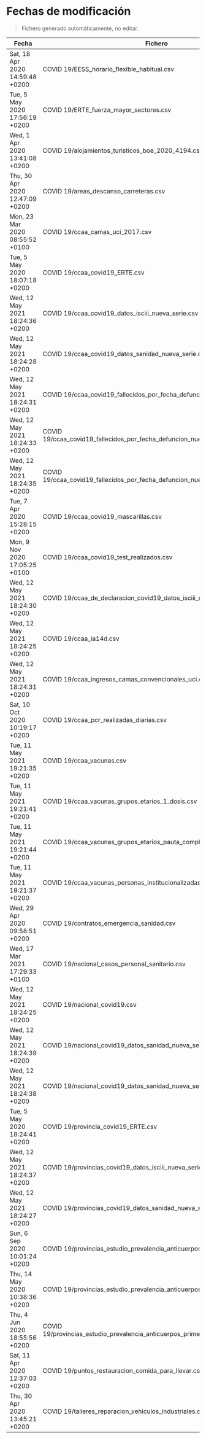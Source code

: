 # Fechas de modificación

> Fichero generado automáticamente, no editar.

| Fecha                           | Fichero                  |
|---------------------------------|--------------------------|
| Sat, 18 Apr 2020 14:59:48 +0200  | COVID 19/EESS_horario_flexible_habitual.csv |
| Tue, 5 May 2020 17:56:19 +0200  | COVID 19/ERTE_fuerza_mayor_sectores.csv |
| Wed, 1 Apr 2020 13:41:08 +0200  | COVID 19/alojamientos_turisticos_boe_2020_4194.csv |
| Thu, 30 Apr 2020 12:47:09 +0200  | COVID 19/areas_descanso_carreteras.csv |
| Mon, 23 Mar 2020 08:55:52 +0100  | COVID 19/ccaa_camas_uci_2017.csv |
| Tue, 5 May 2020 18:07:18 +0200  | COVID 19/ccaa_covid19_ERTE.csv |
| Wed, 12 May 2021 18:24:36 +0200  | COVID 19/ccaa_covid19_datos_isciii_nueva_serie.csv |
| Wed, 12 May 2021 18:24:28 +0200  | COVID 19/ccaa_covid19_datos_sanidad_nueva_serie.csv |
| Wed, 12 May 2021 18:24:31 +0200  | COVID 19/ccaa_covid19_fallecidos_por_fecha_defuncion_nueva_serie.csv |
| Wed, 12 May 2021 18:24:33 +0200  | COVID 19/ccaa_covid19_fallecidos_por_fecha_defuncion_nueva_serie_long.csv |
| Wed, 12 May 2021 18:24:35 +0200  | COVID 19/ccaa_covid19_fallecidos_por_fecha_defuncion_nueva_serie_original.csv |
| Tue, 7 Apr 2020 15:28:15 +0200  | COVID 19/ccaa_covid19_mascarillas.csv |
| Mon, 9 Nov 2020 17:05:25 +0100  | COVID 19/ccaa_covid19_test_realizados.csv |
| Wed, 12 May 2021 18:24:30 +0200  | COVID 19/ccaa_de_declaracion_covid19_datos_isciii_nueva_serie.csv |
| Wed, 12 May 2021 18:24:25 +0200  | COVID 19/ccaa_ia14d.csv |
| Wed, 12 May 2021 18:24:31 +0200  | COVID 19/ccaa_ingresos_camas_convencionales_uci.csv |
| Sat, 10 Oct 2020 10:19:17 +0200  | COVID 19/ccaa_pcr_realizadas_diarias.csv |
| Tue, 11 May 2021 19:21:35 +0200  | COVID 19/ccaa_vacunas.csv |
| Tue, 11 May 2021 19:21:41 +0200  | COVID 19/ccaa_vacunas_grupos_etarios_1_dosis.csv |
| Tue, 11 May 2021 19:21:44 +0200  | COVID 19/ccaa_vacunas_grupos_etarios_pauta_completa.csv |
| Tue, 11 May 2021 19:21:37 +0200  | COVID 19/ccaa_vacunas_personas_institucionalizadas.csv |
| Wed, 29 Apr 2020 09:58:51 +0200  | COVID 19/contratos_emergencia_sanidad.csv |
| Wed, 17 Mar 2021 17:29:33 +0100  | COVID 19/nacional_casos_personal_sanitario.csv |
| Wed, 12 May 2021 18:24:25 +0200  | COVID 19/nacional_covid19.csv |
| Wed, 12 May 2021 18:24:39 +0200  | COVID 19/nacional_covid19_datos_sanidad_nueva_serie.csv |
| Wed, 12 May 2021 18:24:38 +0200  | COVID 19/nacional_covid19_datos_sanidad_nueva_serie_grupos_edad.csv |
| Tue, 5 May 2020 18:24:41 +0200  | COVID 19/provincia_covid19_ERTE.csv |
| Wed, 12 May 2021 18:24:37 +0200  | COVID 19/provincias_covid19_datos_isciii_nueva_serie.csv |
| Wed, 12 May 2021 18:24:27 +0200  | COVID 19/provincias_covid19_datos_sanidad_nueva_serie.csv |
| Sun, 6 Sep 2020 10:01:24 +0200  | COVID 19/provincias_estudio_prevalencia_anticuerpos_final.csv |
| Thu, 14 May 2020 10:38:36 +0200  | COVID 19/provincias_estudio_prevalencia_anticuerpos_primera_ronda.csv |
| Thu, 4 Jun 2020 18:55:56 +0200  | COVID 19/provincias_estudio_prevalencia_anticuerpos_primera_y_segunda_ronda.csv |
| Sat, 11 Apr 2020 12:37:03 +0200  | COVID 19/puntos_restauracion_comida_para_llevar.csv |
| Thu, 30 Apr 2020 13:45:21 +0200  | COVID 19/talleres_reparacion_vehiculos_industriales.csv |
